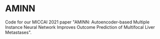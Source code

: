 # AMINN
Code for our MICCAI 2021 paper "AMINN: Autoencoder-based Multiple Instance Neural Network Improves Outcome Prediction of Multifocal Liver Metastases".
